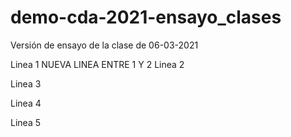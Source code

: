 # demo-cda-2021-ensayo_clases
Versión de ensayo de la clase de 06-03-2021

Linea 1
NUEVA LINEA ENTRE 1 Y 2
Linea 2

Linea 3

Linea 4

Linea 5
